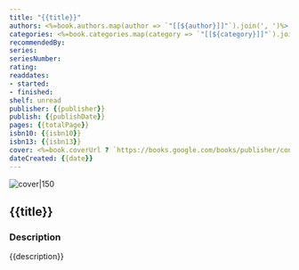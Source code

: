 ```yaml
---
title: "{{title}}"
authors: <%=book.authors.map(author => `"[[${author}]]"`).join(', ')%>
categories: <%=book.categories.map(category => `"[[${category}]]"`).join(', ')%>
recommendedBy: 
series: 
seriesNumber: 
rating: 
readdates:
- started: 
- finished: 
shelf: unread
publisher: {{publisher}}
publish: {{publishDate}}
pages: {{totalPage}}
isbn10: {{isbn10}}
isbn13: {{isbn13}}
cover: <%=book.coverUrl ? `https://books.google.com/books/publisher/content/images/frontcover/${[...book.coverUrl.split("&")[0].matchAll(/id.?(.*)/g)][0][1]}?fife=w600-h900&source=gbs_api` : ''%>
dateCreated: {{date}}
---
```


![cover|150]({{coverUrl}})

## {{title}}

### Description

{{description}}